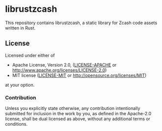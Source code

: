 # librustzcash

This repository contains librustzcash, a static library for Zcash code assets written in Rust.

## License

Licensed under either of

 * Apache License, Version 2.0, ([LICENSE-APACHE](../LICENSE-APACHE) or http://www.apache.org/licenses/LICENSE-2.0)
 * MIT license ([LICENSE-MIT](../LICENSE-MIT) or http://opensource.org/licenses/MIT)

at your option.

### Contribution

Unless you explicitly state otherwise, any contribution intentionally
submitted for inclusion in the work by you, as defined in the Apache-2.0
license, shall be dual licensed as above, without any additional terms or
conditions.


